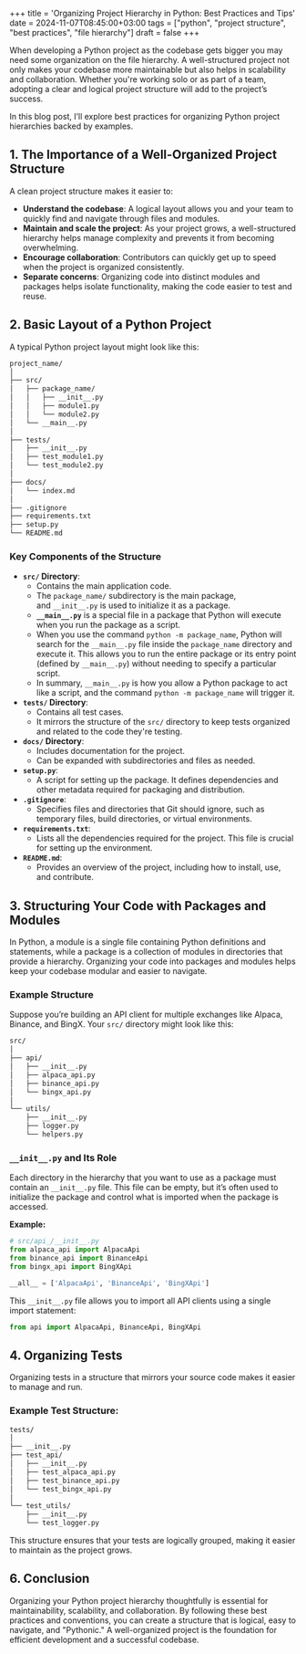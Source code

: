 +++
title = 'Organizing Project Hierarchy in Python: Best Practices and Tips'
date  = 2024-11-07T08:45:00+03:00
tags  = ["python", "project structure", "best practices", "file hierarchy"]
draft = false
+++

When developing a Python project as the codebase gets bigger you may need some organization on the file hierarchy. A well-structured project not only makes your codebase more maintainable but also helps in scalability and collaboration. Whether you're working solo or as part of a team, adopting a clear and logical project structure will add to the project’s success.

In this blog post, I’ll explore best practices for organizing Python project hierarchies backed by examples.

## **1. The Importance of a Well-Organized Project Structure**

A clean project structure makes it easier to:

- **Understand the codebase**: A logical layout allows you and your team to quickly find and navigate through files and modules.
- **Maintain and scale the project**: As your project grows, a well-structured hierarchy helps manage complexity and prevents it from becoming overwhelming.
- **Encourage collaboration**: Contributors can quickly get up to speed when the project is organized consistently.
- **Separate concerns**: Organizing code into distinct modules and packages helps isolate functionality, making the code easier to test and reuse.

## **2. Basic Layout of a Python Project**

A typical Python project layout might look like this:

```markdown
project_name/
│
├── src/
│   ├── package_name/
│   │   ├── __init__.py
│   │   ├── module1.py
│   │   └── module2.py
│   └── __main__.py
│
├── tests/
│   ├── __init__.py
│   ├── test_module1.py
│   └── test_module2.py
│
├── docs/
│   └── index.md
│
├── .gitignore
├── requirements.txt
├── setup.py
└── README.md
```

### **Key Components of the Structure**

- **`src/` Directory**:
    - Contains the main application code.
    - The `package_name/` subdirectory is the main package, and `__init__.py` is used to initialize it as a package.
    - **`__main__.py`** is a special file in a package that Python will execute when you run the package as a script.
    - When you use the command `python -m package_name`, Python will search for the `__main__.py` file inside the `package_name` directory and execute it. This allows you to run the entire package or its entry point (defined by `__main__.py`) without needing to specify a particular script.
    - In summary, `__main__.py` is how you allow a Python package to act like a script, and the command `python -m package_name` will trigger it.
- **`tests/` Directory**:
    - Contains all test cases.
    - It mirrors the structure of the `src/` directory to keep tests organized and related to the code they're testing.
- **`docs/` Directory**:
    - Includes documentation for the project.
    - Can be expanded with subdirectories and files as needed.
- **`setup.py`**:
    - A script for setting up the package. It defines dependencies and other metadata required for packaging and distribution.
- **`.gitignore`**:
    - Specifies files and directories that Git should ignore, such as temporary files, build directories, or virtual environments.
- **`requirements.txt`**:
    - Lists all the dependencies required for the project. This file is crucial for setting up the environment.
- **`README.md`**:
    - Provides an overview of the project, including how to install, use, and contribute.

## **3. Structuring Your Code with Packages and Modules**

In Python, a module is a single file containing Python definitions and statements, while a package is a collection of modules in directories that provide a hierarchy. Organizing your code into packages and modules helps keep your codebase modular and easier to navigate.

### **Example Structure**

Suppose you’re building an API client for multiple exchanges like Alpaca, Binance, and BingX. Your `src/` directory might look like this:

```markdown
src/
│
├── api/
│   ├── __init__.py
│   ├── alpaca_api.py
│   ├── binance_api.py
│   └── bingx_api.py
│
└── utils/
    ├── __init__.py
    ├── logger.py
    └── helpers.py
```

### **`__init__.py` and Its Role**

Each directory in the hierarchy that you want to use as a package must contain an `__init__.py` file. This file can be empty, but it’s often used to initialize the package and control what is imported when the package is accessed.

**Example:**

```python
# src/api_/__init__.py
from alpaca_api import AlpacaApi
from binance_api import BinanceApi
from bingx_api import BingXApi

__all__ = ['AlpacaApi', 'BinanceApi', 'BingXApi']
```

This `__init__.py` file allows you to import all API clients using a single import statement:

```python
from api import AlpacaApi, BinanceApi, BingXApi
```

## **4. Organizing Tests**

Organizing tests in a structure that mirrors your source code makes it easier to manage and run.

### **Example Test Structure:**

```markdown
tests/
│
├── __init__.py
├── test_api/
│   ├── __init__.py
│   ├── test_alpaca_api.py
│   ├── test_binance_api.py
│   └── test_bingx_api.py
│
└── test_utils/
    ├── __init__.py
    └── test_logger.py
```

This structure ensures that your tests are logically grouped, making it easier to maintain as the project grows.

## **6. Conclusion**

Organizing your Python project hierarchy thoughtfully is essential for maintainability, scalability, and collaboration. By following these best practices and conventions, you can create a structure that is logical, easy to navigate, and "Pythonic." A well-organized project is the foundation for efficient development and a successful codebase.